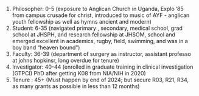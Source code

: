 1. Philosopher: 0-5 (exposure to Anglican Church in Uganda, Explo ’85 from campus crusade for christ, introduced to music of AYF - anglican youth fellowship as well as hymns ancient and modern) 
2. Student: 6-35 (navigated primary , secondary, medical school, grad school at JHSPH, and research fellowship at JHSOM, school and emerged excellent in academics, rugby, field, swimming, and was in a boy band “heaven bound”)
3. Faculty: 36-39 (department of surgery as instructor, assistant professo at johns hopkinsr, long overdue for tenure)
4. Investigator: 40-44 (enrolled in graduate training in clinical investigation (GTPCI) PhD after getting K08 from NIA/NIH in 2020)
5. Tenure : 45+ (Must happen by end of 2024; but secure R03, R21, R34, as many grants as possible in less than 12 months)
